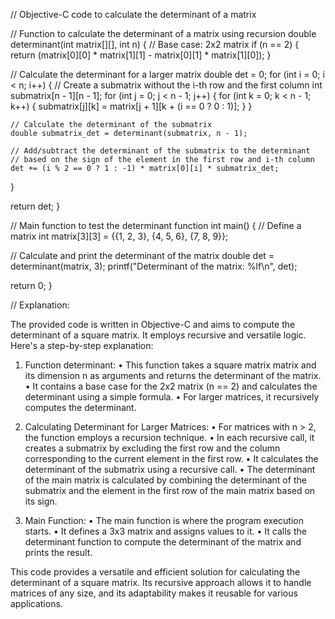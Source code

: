 // Objective-C code to calculate the determinant of a matrix

// Function to calculate the determinant of a matrix using recursion
double determinant(int matrix[][], int n) {
  // Base case: 2x2 matrix
  if (n == 2) {
    return (matrix[0][0] * matrix[1][1] - matrix[0][1] * matrix[1][0]);
  }

  // Calculate the determinant for a larger matrix
  double det = 0;
  for (int i = 0; i < n; i++) {
    // Create a submatrix without the i-th row and the first column
    int submatrix[n - 1][n - 1];
    for (int j = 0; j < n - 1; j++) {
      for (int k = 0; k < n - 1; k++) {
        submatrix[j][k] = matrix[j + 1][k + (i == 0 ? 0 : 1)];
      }
    }

    // Calculate the determinant of the submatrix
    double submatrix_det = determinant(submatrix, n - 1);

    // Add/subtract the determinant of the submatrix to the determinant
    // based on the sign of the element in the first row and i-th column
    det += (i % 2 == 0 ? 1 : -1) * matrix[0][i] * submatrix_det;
  }

  return det;
}

// Main function to test the determinant function
int main() {
  // Define a matrix
  int matrix[3][3] = {{1, 2, 3}, {4, 5, 6}, {7, 8, 9}};

  // Calculate and print the determinant of the matrix
  double det = determinant(matrix, 3);
  printf("Determinant of the matrix: %lf\n", det);

  return 0;
}


// Explanation:

The provided code is written in Objective-C and aims to compute the determinant of a square matrix. It employs recursive and versatile logic. Here's a step-by-step explanation:

1.	Function determinant:
•	This function takes a square matrix matrix and its dimension n as arguments and returns the determinant of the matrix.
•	It contains a base case for the 2x2 matrix (n == 2) and calculates the determinant using a simple formula.
•	For larger matrices, it recursively computes the determinant.

2.	Calculating Determinant for Larger Matrices:
•	For matrices with n > 2, the function employs a recursion technique.
•	In each recursive call, it creates a submatrix by excluding the first row and the column corresponding to the current element in the first row.
•	It calculates the determinant of the submatrix using a recursive call.
•	The determinant of the main matrix is calculated by combining the determinant of the submatrix and the element in the first row of the main matrix based on its sign.

3.	Main Function:
•	The main function is where the program execution starts.
•	It defines a 3x3 matrix and assigns values to it.
•	It calls the determinant function to compute the determinant of the matrix and prints the result.

This code provides a versatile and efficient solution for calculating the determinant of a square matrix. Its recursive approach allows it to handle matrices of any size, and its adaptability makes it reusable for various applications.